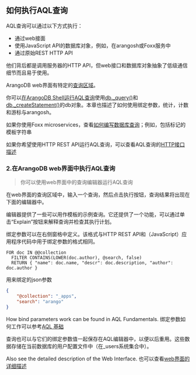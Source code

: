 
## 如何执行AQL查询
AQL查询可以通过以下方式执行：
- 通过web接面
- 使用JavaScript API的数据库对象，例如，在arangosh或Foxx服务中
- 通过原始REST HTTP API

他们背后都是调用服务器的HTTP API，但web接口和数据库对象抽象了低级通信细节而且易于使用。

ArangoDB web界面有特定的[查询区域](#Executing_AQL_queries_in_the_ArangoDB_web_interface)。

你可以[在ArangoDB Shell运行AQL查询](https://docs.arangodb.com/3.11/aql/how-to-invoke-aql/with-the-web-interface/)使用[db._query()](https://docs.arangodb.com/3.11/aql/how-to-invoke-aql/with-arangosh/#with-db_query)和[db._createStatement()](https://docs.arangodb.com/3.11/aql/how-to-invoke-aql/with-arangosh/#with-db_createstatement-arangostatement)的db对象。本章也描述了如何使用绑定参数，统计，计数和游标与arangosh。

如果你使用Foxx microservices，查看[如何编写数据库查询](https://docs.arangodb.com/3.11/develop/foxx-microservices/getting-started/#writing-database-queries)；例如，包括标记的模板字符串

如果你希望使用HTTP REST API运行AQL查询，可以查看AQL查询的[HTTP接口描述](https://docs.arangodb.com/3.11/develop/http-api/queries/aql-queries/)

<a id="Executing_AQL_queries_in_the_ArangoDB_web_interface" ></a>
### 2.在ArangoDB web界面中执行AQL查询

> 你可以使用web界面中的查询编辑器运行AQL查询

在web界面的查询区域中，输入一个查询，然后点击执行按钮，查询结果将出现在下面的编辑器中。

编辑器提供了一些可以用作模板的示例查询。它还提供了一个功能，可以通过单击“Explain”按钮来解释查询并检查其执行计划。

绑定参数可以在右侧窗格中定义。该格式与HTTP REST API和（JavaScript）应用程序代码中用于绑定参数的格式相同。

```aql
FOR doc IN @@collection
  FILTER CONTAINS(LOWER(doc.author), @search, false)
  RETURN { "name": doc.name, "descr": doc.description, "author": doc.author }
```
用来绑定的json参数
```json
{
    "@collection": "_apps",
    "search": "arango"
}
```
How bind parameters work can be found in AQL Fundamentals.
绑定参数如何工作可以参考[AQL 基础](#AQL_Fundamentals)

查询也可以与它们的绑定参数值一起保存在AQL编辑器中，以便以后重用。这些数据存储在当前数据库的用户配置文件中（在_users系统集合中）。

Also see the detailed description of the Web Interface.
也可以查看[web界面的详细描述](https://docs.arangodb.com/3.11/components/web-interface/)